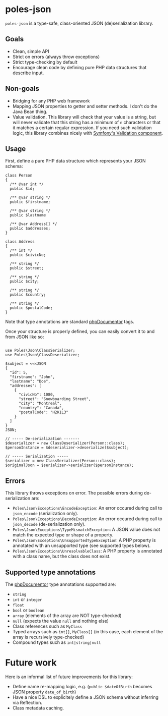 # poles-json

`poles-json` is a type-safe, class-oriented JSON (de)serialization library.

## Goals

* Clean, simple API
* Strict on errors (always throw exceptions)
* Strict type-checking by default
* Encourage clean code by defining pure PHP data structures that describe input.

## Non-goals

* Bridging for any PHP web framework
* Mapping JSON properties to getter and setter methods. I don't do the Java Bean thing.
* Value validation. This library will check that your value is a string, but will never validate that this string has a minimum of `n` characters or that it matches a certain regular expression. If you need such validation logic, this library combines nicely with [Symfony's Validation component](https://symfony.com/doc/current/validation.html).

## Usage

First, define a pure PHP data structure which represents your JSON schema:

```
class Person
{
  /** @var int */
  public $id;
  
  /** @var string */
  public $firstname;

  /** @var string */
  public $lastname

  /** @var Address[] */
  public $addresses;
}

class Address
{
  /** int */
  public $civicNo;

  /** string */
  public $street;

  /** string */
  public $city;

  /** string */
  public $country;

  /** string */
  public $postalCode;
}
```

Note that type annotations are standard [phpDocumentor](https://phpdoc.org) tags.

Once your structure is properly defined, you can easily convert it to and from JSON like so:

```

use Poles\Json\ClassSerializer;
use Poles\Json\ClassDeserializer;

$subject = <<<JSON
{
  "id": 5,
  "firstname": "John",
  "lastname": "Doe",
  "addresses": [
    {
      "civicNo": 1080,
      "street": "Snowboarding Street",
      "city": "Montreal",
      "country": "Canada",
      "postalCode": "H2K1L3"
    }
  ]
}
JSON;

// ----- De-serialization -------
$deserializer = new ClassDeserializer(Person::class);
$personInstance = $deserializer->deserialize($subject);

// ----- Serialization -----
$serializer = new ClassSerializer(Person::class);
$originalJson = $serializer->serializer($personInstance);
```

## Errors

This library throws exceptions on error. The possible errors during de-serialization are:

* `Poles\Json\Exceptions\EncodeException`: An error occured during call to `json_encode` (serialization only).
* `Poles\Json\Exceptions\DecodeException`: An error occured during call to `json_decode` (de-serialization only).
* `Poles\Json\Exceptions\TypeMismatchException`: A JSON value does not match the expected type or shape of a property.
* `Poles\Json\Exceptions\UnsupportedTypeException`: A PHP property is annotated with an unsupported type (see supported types below).
* `Poles\Json\Exceptions\UnresolvableClass`: A PHP property is annotated with a class name, but the class does not exist.

## Supported type annotations

The [phpDocumentor](https://docs.phpdoc.org/guides/types.html) type annotations supported are:

* `string`
* `int` or `integer`
* `float`
* `bool` or `boolean`
* `array` (elements of the array are NOT type-checked)
* `null` (expects the value `null` and nothing else)
* Class references such as `MyClass`
* Typed arrays such as `int[]`, `MyClass[]` (in this case, each element of the array is recursively type-checked)
* Compound types such as `int|string|null`

# Future work

Here is an informal list of future improvements for this library:

* Define name re-mapping logic, e.g. (`public $dateOfBirth` becomes JSON property `date_of_birth`)
* Have a nice DSL to explicitely define a JSON schema without inferring via Reflection.
* Class metadata caching.

